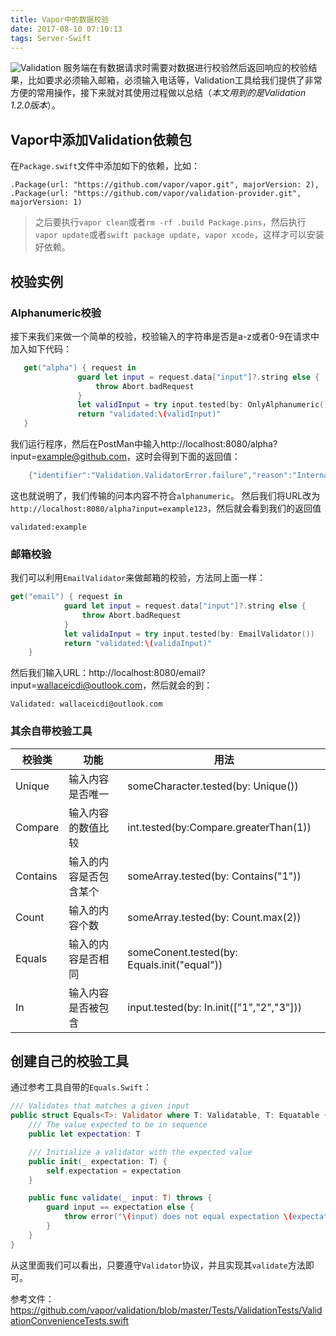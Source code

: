 ```yaml
---
title: Vapor中的数据校验
date: 2017-08-10 07:10:13
tags: Server-Swift
---
```


   ![Validation](http://upload-images.jianshu.io/upload_images/1513759-267da7a2929f0562.jpg)
服务端在有数据请求时需要对数据进行校验然后返回响应的校验结果，比如要求必须输入邮箱，必须输入电话等，Validation工具给我们提供了非常方便的常用操作，接下来就对其使用过程做以总结（*本文用到的是Validation 1.2.0版本*）。

## Vapor中添加Validation依赖包

在`Package.swift`文件中添加如下的依赖，比如：


    .Package(url: "https://github.com/vapor/vapor.git", majorVersion: 2),
    .Package(url: "https://github.com/vapor/validation-provider.git", majorVersion: 1)


>之后要执行`vapor clean`或者`rm -rf .build Package.pins`，然后执行`vapor update`或者`swift package update`，`vapor xcode`，这样才可以安装好依赖。

## 校验实例

### Alphanumeric校验

 接下来我们来做一个简单的校验，校验输入的字符串是否是a-z或者0-9在请求中加入如下代码：
 
 ```Swift   
	get("alpha") { request in
	            guard let input = request.data["input"]?.string else {
	                throw Abort.badRequest
	            }
	            let validInput = try input.tested(by: OnlyAlphanumeric())
	            return "validated:\(validInput)"
	}
```    
     
我们运行程序，然后在PostMan中输入http://localhost:8080/alpha?input=example@github.com，这时会得到下面的返回值：
```Swift    
	{"identifier":"Validation.ValidatorError.failure","reason":"Internal Server Error","debugReason":"OnlyAlphanumeric failed validation: example@github.com is not alphanumeric","error":true}
```      
这也就说明了，我们传输的问本内容不符合`alphanumeric`。
然后我们将URL改为`http://localhost:8080/alpha?input=example123`，然后就会看到我们的返回值


    validated:example
    

### 邮箱校验

我们可以利用`EmailValidator`来做邮箱的校验，方法同上面一样：
```Swift  
get("email") { request in
            guard let input = request.data["input"]?.string else {
                throw Abort.badRequest
            }
            let validaInput = try input.tested(by: EmailValidator())
            return "validated:\(validaInput)"
    }     
```   
然后我们输入URL：http://localhost:8080/email?input=wallaceicdi@outlook.com，然后就会的到：


    Validated: wallaceicdi@outlook.com


### 其余自带校验工具

校验类 | 功能  | 用法
------|------ |-----
Unique | 输入内容是否唯一 | someCharacter.tested(by: Unique())
Compare | 输入内容的数值比较|int.tested(by:Compare.greaterThan(1))
Contains | 输入的内容是否包含某个 | someArray.tested(by: Contains("1"))
Count    | 输入的内容个数 | someArray.tested(by: Count.max(2))
Equals | 输入的内容是否相同| someConent.tested(by: Equals.init("equal"))
In     |输入内容是否被包含| input.tested(by: In.init(["1","2","3"]))

## 创建自己的校验工具

通过参考工具自带的`Equals.Swift`：

```Swift
/// Validates that matches a given input
public struct Equals<T>: Validator where T: Validatable, T: Equatable {
    /// The value expected to be in sequence
    public let expectation: T

    /// Initialize a validator with the expected value
    public init(_ expectation: T) {
        self.expectation = expectation
    }

    public func validate(_ input: T) throws {
        guard input == expectation else {
            throw error("\(input) does not equal expectation \(expectation)")
        }
    }
}
```   

从这里面我们可以看出，只要遵守`Validator`协议，并且实现其`validate`方法即可。

参考文件：
https://github.com/vapor/validation/blob/master/Tests/ValidationTests/ValidationConvenienceTests.swift

